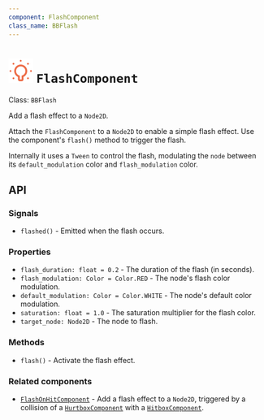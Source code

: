 ```yaml
---
component: FlashComponent
class_name: BBFlash
---
```


# <img src="../addons/bc-components/effect/flash.svg" width="48" height="48"> `FlashComponent`

Class: `BBFlash`

Add a flash effect to a `Node2D`.

Attach the `FlashComponent` to a `Node2D` to enable a simple flash effect.  Use the component's `flash()` method to trigger the flash.

Internally it uses a `Tween` to control the flash, modulating the `node` between its `default_modulation` color and `flash_modulation` color.

## API

### Signals

- `flashed()` - Emitted when the flash occurs.

### Properties

- `flash_duration: float = 0.2` - The duration of the flash (in seconds).
- `flash_modulation: Color = Color.RED` - The node's flash color modulation.
- `default_modulation: Color = Color.WHITE` - The node's default color modulation.
- `saturation: float = 1.0` - The saturation multiplier for the flash color.
- `target_node: Node2D` - The node to flash.

### Methods

- `flash()`  - Activate the flash effect.

### Related components

- [`FlashOnHitComponent`](flash_on_hit.md) - Add a flash effect to a `Node2D`, triggered by a collision of a [`HurtboxComponent`](hurtbox.md) with a [`HitboxComponent`](hitbox.md).
